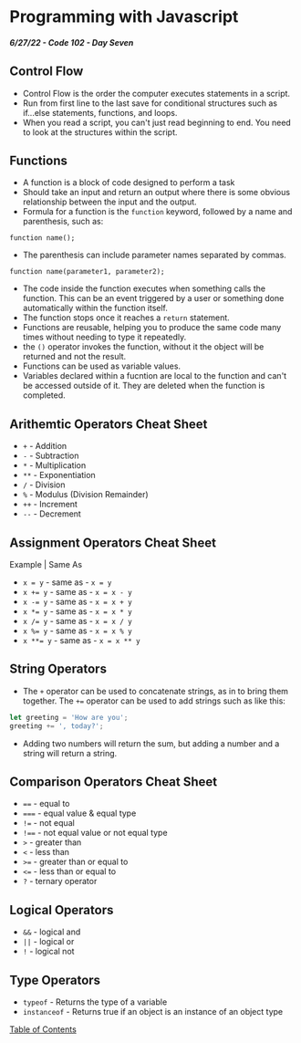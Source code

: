 
# Programming with Javascript

##### 6/27/22 - Code 102 - Day Seven

## Control Flow

* Control Flow is the order the computer executes statements in a script.
* Run from first line to the last save for conditional structures such as if...else statements, functions, and loops.
* When you read a script, you can't just read beginning to end. You need to look at the structures within the script.

## Functions

* A function is a block of code designed to perform a task
* Should take an input and return an output where there is some obvious relationship between the input and the output.
* Formula for a function is the `function` keyword, followed by a name and parenthesis, such as:

`function name();`

* The parenthesis can include parameter names separated by commas.

`function name(parameter1, parameter2);`

* The code inside the function executes when something calls the function. This can be an event triggered by a user or something done automatically within the function itself.
* The function stops once it reaches a `return` statement.
* Functions are reusable, helping you to produce the same code many times without needing to type it repeatedly.
* the `()` operator invokes the function, without it the object will be returned and not the result.
* Functions can be used as variable values.
* Variables declared within a fucntion are local to the function and can't be accessed outside of it. They are deleted when the function is completed.

## Arithemtic Operators Cheat Sheet

* `+` - Addition
* `-` - Subtraction
* `*` - Multiplication
* `**` - Exponentiation
* `/` - Division
* `%` - Modulus (Division Remainder)
* `++` - Increment
* `--` - Decrement

## Assignment Operators Cheat Sheet

Example | Same As
* `x = y` - same as - `x = y`
* `x += y` - same as - `x = x - y`
* `x -= y` - same as - `x = x + y`
* `x *= y` - same as - `x = x * y`
* `x /= y` - same as - `x = x / y`
* `x %= y` - same as - `x = x % y`
* `x **= y` - same as - `x = x ** y`

## String Operators

* The `+` operator can be used to concatenate strings, as in to bring them together. The `+=` operator can be used to add strings such as like this:

```js
let greeting = 'How are you';
greeting += ', today?';
```

* Adding two numbers will return the sum, but adding a number and a string will return a string. 

## Comparison Operators Cheat Sheet

* `==` - equal to
* `===` - equal value & equal type
* `!=` - not equal
* `!==` - not equal value or not equal type
* `>` - greater than
* `<` - less than
* `>=` - greater than or equal to
* `<=` - less than or equal to
* `?` - ternary operator

## Logical Operators

* `&&` - logical and
* `||` - logical or
* `!` - logical not

## Type Operators

* `typeof` - Returns the type of a variable
* `instanceof` - Returns true if an object is an instance of an object type

[Table of Contents](https://kvvpa.github.io/reading-notes/)